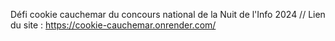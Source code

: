 Défi cookie cauchemar du concours national de la Nuit de l'Info 2024 //
Lien du site : https://cookie-cauchemar.onrender.com/
